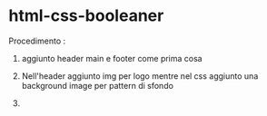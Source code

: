 html-css-booleaner
===

Procedimento :

1. aggiunto header main e footer come prima cosa

2. Nell'header aggiunto img per logo mentre nel css aggiunto una background image per pattern di sfondo

3. 